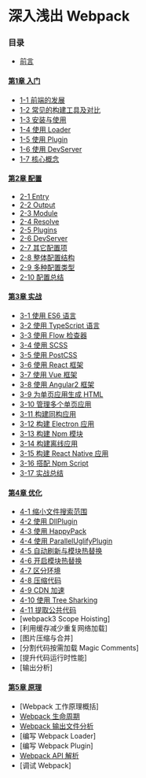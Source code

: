 # 深入浅出 Webpack

### 目录

- [前言](前言.md)

#### [第1章 入门](1入门/README.md)
- [1-1 前端的发展](1入门/1-1前端的发展.md)
- [1-2 常见的构建工具及对比](1入门/1-2常见的构建工具及对比.md)
- [1-3 安装与使用](1入门/1-3安装与使用.md)
- [1-4 使用 Loader](1入门/1-4使用Loader.md)
- [1-5 使用 Plugin](1入门/1-5使用Plugin.md)
- [1-6 使用 DevServer](1入门/1-6使用DevServer.md)
- [1-7 核心概念](1入门/1-7核心概念.md)

#### [第2章 配置](2配置/README.md)
- [2-1 Entry](2配置/2-1Entry.md) 
- [2-2 Output](2配置/2-2Output.md)
- [2-3 Module](2配置/2-3Module.md)
- [2-4 Resolve](2配置/2-4Resolve.md)
- [2-5 Plugins](2配置/2-5Plugins.md)
- [2-6 DevServer](2配置/2-6DevServer.md)
- [2-7 其它配置项](2配置/2-7其它配置项.md)
- [2-8 整体配置结构](2配置/2-8整体配置结构.md)
- [2-9 多种配置类型](2配置/2-9多种配置类型.md)
- [2-10 配置总结](2配置/2-10配置总结.md)

#### [第3章 实战](3实战/README.md)
- [3-1 使用 ES6 语言](3实战/3-1使用ES6语言.md)
- [3-2 使用 TypeScript 语言](3实战/3-2使用TypeScript语言.md)
- [3-3 使用 Flow 检查器](3实战/3-3使用Flow检查器.md)
- [3-4 使用 SCSS](3实战/3-4使用SCSS语言.md)
- [3-5 使用 PostCSS](3实战/3-5使用PostCSS.md)
- [3-6 使用 React 框架](3实战/3-6使用React框架.md)
- [3-7 使用 Vue 框架](3实战/3-7使用Vue框架.md)
- [3-8 使用 Angular2 框架](3实战/3-8使用Angular2框架.md)
- [3-9 为单页应用生成 HTML](3实战/3-9为单页应用生成HTML.md)
- [3-10 管理多个单页应用](3实战/3-10管理多个单页应用.md)
- [3-11 构建同构应用](3实战/3-11构建同构应用.md)
- [3-12 构建 Electron 应用](3实战/3-12构建Electron应用.md)
- [3-13 构建 Npm 模块](3实战/3-13构建Npm模块.md)
- [3-14 构建离线应用](3实战/3-14构建离线应用.md)
- [3-15 构建 React Native 应用](3实战/3-15构建ReactNative应用.md)
- [3-16 搭配 Npm Script](3实战/3-16搭配NpmScript.md)
- [3-17 实战总结](3实战/3-17实战总结.md)


#### [第4章 优化](4优化/README.md)
- [4-1 缩小文件搜索范围](4优化/4-1缩小文件搜索范围.md)
- [4-2 使用 DllPlugin](4优化/4-2使用DllPlugin.md)
- [4-3 使用 HappyPack](4优化/4-3使用HappyPack.md)
- [4-4 使用 ParallelUglifyPlugin](4优化/4-4使用ParallelUglifyPlugin.md)
- [4-5 自动刷新与模块热替换](4优化/4-5使用自动刷新.md)
- [4-6 开启模块热替换](4优化/4-6开启模块热替换.md)
- [4-7 区分环境](4优化/4-7区分环境.md)
- [4-8 压缩代码](4优化/4-8压缩代码.md)
- [4-9 CDN 加速](4优化/4-9CDN加速.md)
- [4-10 使用 Tree Sharking](4优化/4-10使用TreeSharking.md)
- [4-11 提取公共代码](4优化/4-11提取公共代码.md)
- [webpack3 Scope Hoisting]
- [利用缓存减少重复网络加载]
- [图片压缩与合并]
- [分割代码按需加载 Magic Comments]
- [提升代码运行时性能]
- [输出分析]

#### [第5章 原理](5原理/README.md)
- [Webpack 工作原理概括]
- [Webpack 生命周期](5原理/Webpack生命周期.md)
- [Webpack 输出文件分析](5原理/Webpack输出文件分析.md)
- [编写 Webpack Loader]
- [编写 Webpack Plugin]
- [Webpack API 解析](5原理/WebpackAPI解析.md)
- [调试 Webpack]
